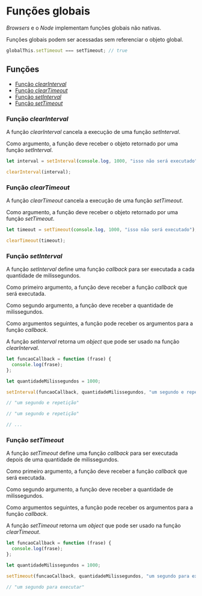 # Funções globais

_Browsers_ e o _Node_ implementam funções globais não nativas.

Funções globais podem ser acessadas sem referenciar o objeto global.

```javascript
globalThis.setTimeout === setTimeout; // true
```

## Funções

- [Função _clearInterval_](#função-clearinterval)
- [Função _clearTimeout_](#função-cleartimeout)
- [Função _setInterval_](#função-setinterval)
- [Função _setTimeout_](#função-settimeout)

### Função _clearInterval_

A função _clearInterval_ cancela a execução de uma função _setInterval_.

Como argumento, a função deve receber o objeto retornado por uma função _setInterval_.

```javascript
let interval = setInterval(console.log, 1000, "isso não será executado");

clearInterval(interval);
```

### Função _clearTimeout_

A função _clearTimeout_ cancela a execução de uma função _setTimeout_.

Como argumento, a função deve receber o objeto retornado por uma função _setTimeout_.

```javascript
let timeout = setTimeout(console.log, 1000, "isso não será executado");

clearTimeout(timeout);
```

### Função _setInterval_

A função _setInterval_ define uma função _callback_ para ser executada a cada quantidade de milissegundos.

Como primeiro argumento, a função deve receber a função _callback_ que será executada.

Como segundo argumento, a função deve receber a quantidade de milissegundos.

Como argumentos seguintes, a função pode receber os argumentos para a função _callback_.

A função _setInterval_ retorna um _object_ que pode ser usado na função _clearInterval_.

```javascript
let funcaoCallback = function (frase) {
  console.log(frase);
};

let quantidadeMilissegundos = 1000;

setInterval(funcaoCallback, quantidadeMilissegundos, "um segundo e repetição");

// "um segundo e repetição"

// "um segundo e repetição"

// ...
```

### Função _setTimeout_

A função _setTimeout_ define uma função _callback_ para ser executada depois de uma quantidade de milissegundos.

Como primeiro argumento, a função deve receber a função _callback_ que será executada.

Como segundo argumento, a função deve receber a quantidade de milissegundos.

Como argumentos seguintes, a função pode receber os argumentos para a função _callback_.

A função _setTimeout_ retorna um _object_ que pode ser usado na função _clearTimeout_.

```javascript
let funcaoCallback = function (frase) {
  console.log(frase);
};

let quantidadeMilissegundos = 1000;

setTimeout(funcaoCallback, quantidadeMilissegundos, "um segundo para executar");

// "um segundo para executar"
```
